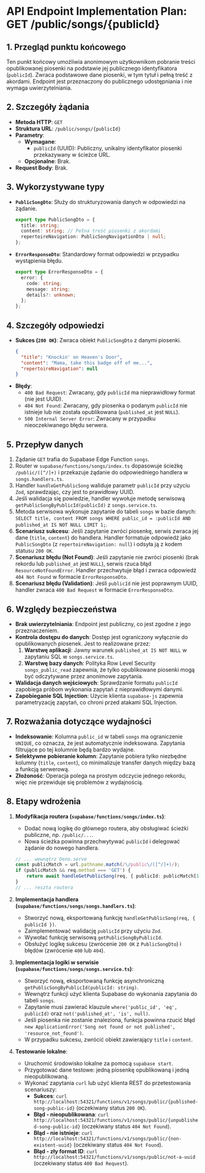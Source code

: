 # API Endpoint Implementation Plan: GET /public/songs/{publicId}

## 1. Przegląd punktu końcowego
Ten punkt końcowy umożliwia anonimowym użytkownikom pobranie treści opublikowanej piosenki na podstawie jej publicznego identyfikatora (`publicId`). Zwraca podstawowe dane piosenki, w tym tytuł i pełną treść z akordami. Endpoint jest przeznaczony do publicznego udostępniania i nie wymaga uwierzytelniania.

## 2. Szczegóły żądania
- **Metoda HTTP**: `GET`
- **Struktura URL**: `/public/songs/{publicId}`
- **Parametry**:
  - **Wymagane**:
    - `publicId` (UUID): Publiczny, unikalny identyfikator piosenki przekazywany w ścieżce URL.
  - **Opcjonalne**: Brak.
- **Request Body**: Brak.

## 3. Wykorzystywane typy
- **`PublicSongDto`**: Służy do strukturyzowania danych w odpowiedzi na żądanie.
  ```typescript
  export type PublicSongDto = {
    title: string;
    content: string; // Pełna treść piosenki z akordami
    repertoireNavigation: PublicSongNavigationDto | null;
  };
  ```
- **`ErrorResponseDto`**: Standardowy format odpowiedzi w przypadku wystąpienia błędu.
  ```typescript
  export type ErrorResponseDto = {
    error: {
      code: string;
      message: string;
      details?: unknown;
    };
  };
  ```

## 4. Szczegóły odpowiedzi
- **Sukces (`200 OK`)**: Zwraca obiekt `PublicSongDto` z danymi piosenki.
  ```json
  {
    "title": "Knockin' on Heaven's Door",
    "content": "Mama, take this badge off of me...",
    "repertoireNavigation": null
  }
  ```
- **Błędy**:
  - `400 Bad Request`: Zwracany, gdy `publicId` ma nieprawidłowy format (nie jest UUID).
  - `404 Not Found`: Zwracany, gdy piosenka o podanym `publicId` nie istnieje lub nie została opublikowana (`published_at` jest `NULL`).
  - `500 Internal Server Error`: Zwracany w przypadku nieoczekiwanego błędu serwera.

## 5. Przepływ danych
1. Żądanie `GET` trafia do Supabase Edge Function `songs`.
2. Router w `supabase/functions/songs/index.ts` dopasowuje ścieżkę `/public/([^/]+)` i przekazuje żądanie do odpowiedniego handlera w `songs.handlers.ts`.
3. Handler `handleGetPublicSong` waliduje parametr `publicId` przy użyciu `Zod`, sprawdzając, czy jest to prawidłowy UUID.
4. Jeśli walidacja się powiedzie, handler wywołuje metodę serwisową `getPublicSongByPublicId(publicId)` z `songs.service.ts`.
5. Metoda serwisowa wykonuje zapytanie do tabeli `songs` w bazie danych: `SELECT title, content FROM songs WHERE public_id = :publicId AND published_at IS NOT NULL LIMIT 1;`.
6. **Scenariusz sukcesu**: Jeśli zapytanie zwróci piosenkę, serwis zwraca jej dane (`title`, `content`) do handlera. Handler formatuje odpowiedź jako `PublicSongDto` (z `repertoireNavigation: null`) i odsyła ją z kodem statusu `200 OK`.
7. **Scenariusz błędu (Not Found)**: Jeśli zapytanie nie zwróci piosenki (brak rekordu lub `published_at` jest `NULL`), serwis rzuca błąd `ResourceNotFoundError`. Handler przechwytuje błąd i zwraca odpowiedź `404 Not Found` w formacie `ErrorResponseDto`.
8. **Scenariusz błędu (Validation)**: Jeśli `publicId` nie jest poprawnym UUID, handler zwraca `400 Bad Request` w formacie `ErrorResponseDto`.

## 6. Względy bezpieczeństwa
- **Brak uwierzytelniania**: Endpoint jest publiczny, co jest zgodne z jego przeznaczeniem.
- **Kontrola dostępu do danych**: Dostęp jest ograniczony wyłącznie do opublikowanych piosenek. Jest to realizowane przez:
  1. **Warstwę aplikacji**: Jawny warunek `published_at IS NOT NULL` w zapytaniu SQL w `songs.service.ts`.
  2. **Warstwę bazy danych**: Polityka Row Level Security `songs_public_read` zapewnia, że tylko opublikowane piosenki mogą być odczytywane przez anonimowe zapytania.
- **Walidacja danych wejściowych**: Sprawdzanie formatu `publicId` zapobiega próbom wykonania zapytań z nieprawidłowymi danymi.
- **Zapobieganie SQL Injection**: Użycie klienta `supabase-js` zapewnia parametryzację zapytań, co chroni przed atakami SQL Injection.

## 7. Rozważania dotyczące wydajności
- **Indeksowanie**: Kolumna `public_id` w tabeli `songs` ma ograniczenie `UNIQUE`, co oznacza, że jest automatycznie indeksowana. Zapytania filtrujące po tej kolumnie będą bardzo wydajne.
- **Selektywne pobieranie kolumn**: Zapytanie pobiera tylko niezbędne kolumny (`title`, `content`), co minimalizuje transfer danych między bazą a funkcją serwerową.
- **Złożoność**: Operacja polega na prostym odczycie jednego rekordu, więc nie przewiduje się problemów z wydajnością.

## 8. Etapy wdrożenia
1.  **Modyfikacja routera (`supabase/functions/songs/index.ts`)**:
    -   Dodać nową logikę do głównego routera, aby obsługiwać ścieżki publiczne, np. `/public/...`.
    -   Nowa ścieżka powinna przechwytywać `publicId` i delegować żądanie do nowego handlera.

    ```typescript
    // ... wewnątrz Deno.serve
    const publicMatch = url.pathname.match(/\/public\/([^/]+)/);
    if (publicMatch && req.method === 'GET') {
        return await handleGetPublicSong(req, { publicId: publicMatch[1] });
    }
    // ... reszta routera
    ```

2.  **Implementacja handlera (`supabase/functions/songs/songs.handlers.ts`)**:
    -   Stworzyć nową, eksportowaną funkcję `handleGetPublicSong(req, { publicId })`.
    -   Zaimplementować walidację `publicId` przy użyciu `Zod`.
    -   Wywołać funkcję serwisową `getPublicSongByPublicId`.
    -   Obsłużyć logikę sukcesu (zwrócenie `200 OK` z `PublicSongDto`) i błędów (zwrócenie `400` lub `404`).

3.  **Implementacja logiki w serwisie (`supabase/functions/songs/songs.service.ts`)**:
    -   Stworzyć nową, eksportowaną funkcję asynchroniczną `getPublicSongByPublicId(publicId: string)`.
    -   Wewnątrz funkcji użyć klienta Supabase do wykonania zapytania do tabeli `songs`.
    -   Zapytanie musi zawierać klauzule `where('public_id', 'eq', publicId)` oraz `not('published_at', 'is', null)`.
    -   Jeśli piosenka nie zostanie znaleziona, funkcja powinna rzucić błąd `new ApplicationError('Song not found or not published', 'resource_not_found')`.
    -   W przypadku sukcesu, zwrócić obiekt zawierający `title` i `content`.

4.  **Testowanie lokalne**:
    -   Uruchomić środowisko lokalne za pomocą `supabase start`.
    -   Przygotować dane testowe: jedną piosenkę opublikowaną i jedną nieopublikowaną.
    -   Wykonać zapytania `curl` lub użyć klienta REST do przetestowania scenariuszy:
        -   **Sukces**: `curl http://localhost:54321/functions/v1/songs/public/{published-song-public-id}` (oczekiwany status `200 OK`).
        -   **Błąd - nieopublikowana**: `curl http://localhost:54321/functions/v1/songs/public/{unpublished-song-public-id}` (oczekiwany status `404 Not Found`).
        -   **Błąd - nie istnieje**: `curl http://localhost:54321/functions/v1/songs/public/{non-existent-uuid}` (oczekiwany status `404 Not Found`).
        -   **Błąd - zły format ID**: `curl http://localhost:54321/functions/v1/songs/public/not-a-uuid` (oczekiwany status `400 Bad Request`).
